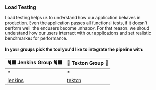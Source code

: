 ### Load Testing

Load testing helps us to understand how our application behaves in production. Even the application passes all functional tests, if it doesn't perform well, the endusers become unhappy.
For that reason, we shoud understand how our users interract with our applications and set realistic benchmarkes for performance.

#### In your groups pick the tool you'd like to integrate the pipeline with:

| 🐈‍⬛ **Jenkins Group** 🐈‍⬛  |  🐅 **Tekton Group** 🐅 |
|-----------------------|----------------------------|
| *  | *  |
| [jenkins](3-revenge-of-the-automated-testing/9a-jenkins.md) | [tekton](3-revenge-of-the-automated-testing/9b-tekton.md) |

